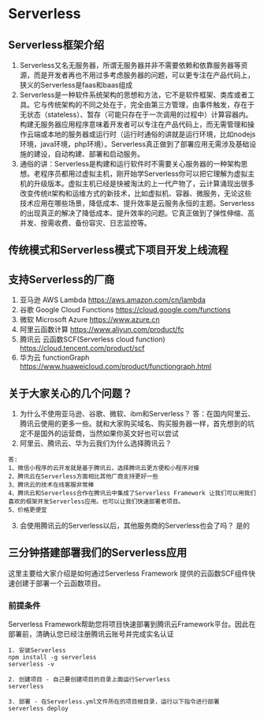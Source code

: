 # Serverless
## Serverless框架介绍
1. Serverless又名无服务器，所谓无服务器并非不需要依赖和依靠服务器等资源，而是开发者再也不用过多考虑服务器的问题，可以更专注在产品代码上，狭义的Serverless是faas和baas组成
2. Serverless是一种软件系统架构的思想和方法，它不是软件框架、类库或者工具。它与传统架构的不同之处在于，完全由第三方管理，由事件触发，存在于无状态（stateless）、暂存（可能只存在于一次调用的过程中）计算容器内。构建无服务器应用程序意味着开发者可以专注在产品代码上，而无需管理和操作云端或本地的服务器或运行时（运行时通俗的讲就是运行环境，比如nodejs环境，java环境，php环境）。Serverless真正做到了部署应用无需涉及基础设施的建设，自动构建、部署和启动服务。
3. 通俗的讲：Serverless是构建和运行软件时不需要关心服务器的一种架构思想。老程序员都用过虚拟主机，刚开始学Serverless你可以把它理解为虚拟主机的升级版本。虚拟主机已经是快被淘汰的上一代产物了，云计算涌现出很多改变传统it架构和运维方式的新技术，比如虚拟机、容器、微服务，无论这些技术应用在哪些场景，降低成本、提升效率是云服务永恒的主题。Serverless的出现真正的解决了降低成本、提升效率的问题。它真正做到了弹性伸缩、高并发、按需收费、备份容灾、日志监控等。
## 传统模式和Serverless模式下项目开发上线流程

## 支持Serverless的厂商
1. 亚马逊 AWS Lambda  https://aws.amazon.com/cn/lambda
2. 谷歌 Google Cloud Functions https://cloud.google.com/functions
3. 微软 Microsoft Azure https://www.azure.cn
4. 阿里云函数计算 https://www.aliyun.com/product/fc
5. 腾讯云 云函数SCF(Serverless cloud function) https://cloud.tencent.com/product/scf
6. 华为云 functionGraph https://www.huaweicloud.com/product/functiongraph.html

## 关于大家关心的几个问题？
1. 为什么不使用亚马逊、谷歌、微软、ibm和Serverless？
答：在国内阿里云、腾讯云使用的更多一些。就和大家购买域名、购买服务器一样，首先想到的坑定不是国外的运营商，当然如果你英文好也可以尝试
2. 阿里云、腾讯云、华为云我们为什么选择腾讯云？

```
答:
1、微信小程序的云开发就是基于腾讯云，选择腾讯云更方便和小程序对接
2、腾讯云在Serverless方面相比其他厂商支持更好一些
3、腾讯云的技术在线客服非常棒
4、腾讯云和Serverless合作在腾讯云中集成了Serverless Framework 让我们可以用我们喜欢的框架开发Serverless应用。也可以让我们快速部署老项目。
5、价格更便宜
```
3. 会使用腾讯云的Serverless以后，其他服务商的Serverless也会了吗？ 是的

## 三分钟搭建部署我们的Serverless应用
这里主要给大家介绍是如何通过Serverless Framework 提供的云函数SCF组件快速创建于部署一个云函数项目。
### 前提条件
Serverless Framework帮助您将项目快速部署到腾讯云Framework平台。因此在部署前，清确认您已经注册腾讯云账号并完成实名认证

```
1. 安装Serverless
npm install -g serverless
serverless -v

2. 创建项目 - 自己要创建项目的目录上面运行Serverless
serverless

3. 部署 - 在Serverless.yml文件所在的项目根目录，运行以下指令进行部署
serverless deploy
```




